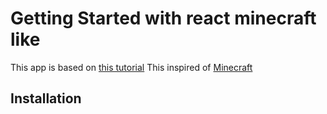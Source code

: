 # Getting Started with react minecraft like

This app is based on [this tutorial](https://www.youtube.com/watch?v=qpOZup_3P_A&t=3s)
This inspired of [Minecraft](https://www.minecraft.net/fr-fr)

## Installation

